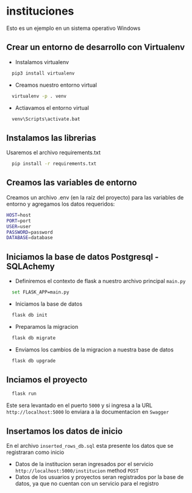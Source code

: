 # instituciones
Esto es un ejemplo en un sistema operativo Windows

## Crear un entorno de desarrollo con Virtualenv
- Instalamos virtualenv
```sh
  pip3 install virtualenv
```

- Creamos nuestro entorno virtual
```sh
  virtualenv -p . venv
```

- Actiavamos el entorno virtual
```sh
  venv\Scripts\activate.bat
```

## Instalamos las librerias
Usaremos el archivo requirements.txt
```sh
  pip install -r requirements.txt
```

## Creamos las variables de entorno

Creamos un archivo .env (en la raíz del proyecto) para las variables de entorno y agregamos los datos requeridos:
```sh
HOST=host
PORT=port
USER=user
PASSWORD=password
DATABASE=database
```

## Iniciamos la base de datos Postgresql - SQLAchemy

- Definiremos el contexto de flask a nuestro archivo principal `main.py`
```sh
  set FLASK_APP=main.py
```
- Iniciamos la base de datos
```sh
  flask db init
```

- Preparamos la migracion
```sh
  flask db migrate
```

- Enviamos los cambios de la migracion a nuestra base de datos
```sh
  flask db upgrade
```

## Inciamos el proyecto
```sh
  flask run
```

Este sera levantado en el puerto `5000` y si ingresa a la URL `http://localhost:5000` lo enviara a la documentacion en `Swagger`

## Insertamos los datos de inicio
En el archivo `inserted_rows_db.sql` esta presente los datos que se registraran como inicio

- Datos de la institucion seran ingresados por el servicio `http://localhost:5000/institucion` method `POST`
- Datos de los usuarios y proyectos seran registrados por la base de datos, ya que no cuentan con un servicio para el registro


